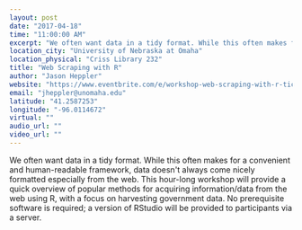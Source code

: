 ```yaml
---
layout: post
date: "2017-04-18"
time: "11:00:00 AM"
excerpt: "We often want data in a tidy format. While this often makes for a convenient and human-readable framework, data doesn't always come nicely ..."
location_city: "University of Nebraska at Omaha"
location_physical: "Criss Library 232"
title: "Web Scraping with R"
author: "Jason Heppler"
website: "https://www.eventbrite.com/e/workshop-web-scraping-with-r-tickets-33012178314"
email: "jheppler@unomaha.edu"
latitude: "41.2587253"
longitude: "-96.0114672"
virtual: ""
audio_url: ""
video_url: ""
---
```


We often want data in a tidy format. While this often makes for a convenient and human-readable framework, data doesn't always come nicely formatted especially from the web. This hour-long workshop will provide a quick overview of popular methods for acquiring information/data from the web using R, with a focus on harvesting government data.  No prerequisite software is required; a version of RStudio will be provided to participants via a server. 


